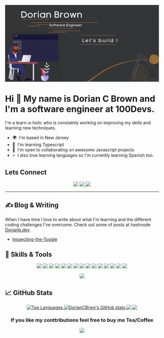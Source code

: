 <img align="center" src="https://github.com/DorianCBrwn/DorianCBrwn/blob/7814c3f3cbcffc9aed8f62e105b79069d8b4c6e9/Github_Banner_v1.gif">





Hi 👋 My name is Dorian C Brown and I'm a software engineer at 100Devs. 
===============================

I'm a learn-a-holic who is constatnly working on improving my skills and learning new techniques.

*   🌍  I'm based in New Jersey
*   🧠  I'm learning Typescript
*   🤝  I'm open to collaborating on awesome Javascript projects
*   ⚡  I also love learning languages so I'm currently learning Spanish too.

## Lets Connect
<div align="center"
  <a href="https://www.twitter.com/DorianCBrwn" target="_blank" rel="noreferrer"> 
    <img src="https://img.shields.io/twitter/follow/DorianCBrwn?logo=twitter&style=for-the-badge&color=0891b2&labelColor=1c1917"> 
  </a>

  <a href="https://www.linkedin.com/in/dorian-brown-dev" target="_blank" rel="noreferrer"> 
    <img src="https://img.shields.io/badge/LinkedIn-0077B5?style=for-the-badge&logo=linkedin&logoColor=white">
  </a>

  <a href="https://dorianb.hashnode.dev/">
    <img src="https://img.shields.io/badge/Hashnode-2962FF?style=for-the-badge&logo=hashnode&logoColor=white">
  </a>
</div>
 
 <hr/>
 
 ## &#x270d; Blog & Writing
 
 When I have time I love to write about what I'm learning and the different coding challenges I've overcome. Check out some of posts at hashnode
 [Dorianb.dev](https://dorianb.hashnode.dev/).
 
 <!-- BLOG-POST-LIST:START -->
 - [Inspecting-the-Toggle](https://dorianb.hashnode.dev/inspecting-the-toggle)
 <!-- BLOG-POST-LIST:END -->
 
 ## 🔧 Skills & Tools
 <p align="center">
    <img src="https://img.shields.io/static/v1?label=|&message=HTML5&color=23555f&style=plastic&logo=html5"/>
    <img src="https://img.shields.io/static/v1?label=|&message=CSS3&color=285f65&style=plastic&logo=css3"/>
    <img src="https://img.shields.io/static/v1?label=|&message=JAVASCRIPT&color=2b625f&style=plastic&logo=javascript"/>
   <img src="https://img.shields.io/static/v1?label=|&message=NODE.JS&color=316c5e&style=plastic&logo=node.js"/>
    <img src="https://img.shields.io/static/v1?label=|&message=REACT.JS&color=3c7f5d&style=plastic&logo=react"/>
    <img src="https://img.shields.io/static/v1?label=|&message=SVELTE&color=4a935c&style=plastic&logo=svelte"/>
    <img src="https://img.shields.io/static/v1?label=|&message=TAILWIND&color=4a935c&style=plastic&logo=tailwind-css"/>
    <img src="https://img.shields.io/static/v1?label=|&message=RUBY&color=52985b&style=plastic&logo=ruby"/>
    <img src="https://img.shields.io/static/v1?label=|&message=RAILS&color=cdf998&style=plastic&logo=ruby-on-rails"/>
    <img src="https://img.shields.io/static/v1?label=|&message=RUST&color=8fbc56&style=plastic&logo=rust"/>
    <img src="https://img.shields.io/static/v1?label=|&message=AWS&color=cdf998&style=plastic&logo=amazon"/>
    <img src="https://img.shields.io/static/v1?label=|&message=PostgreSQL&color=98bf53&style=plastic&logo=postgresql"/>
    <img src="https://img.shields.io/static/v1?label=|&message=MONGO-DB&color=cdd148&style=plastic&logo=mongodb"/>
    <img src="https://img.shields.io/static/v1?label=|&message=GIT&color=98bf53&style=plastic&logo=git"/>
    <img src="https://img.shields.io/static/v1?label=|&message=FIGMA&color=cdd148&style=plastic&logo=figma"/>
</p>

<p align="center"><a href="https://www.codewars.com/users/DorianCBrwn"><img src="https://www.codewars.com/users/DorianCBrwn/badges/small"></a></p>

## &#x1f4c8; GitHub Stats

<div align="center">
	<a href="https://github.com/DorianCBrwn" align="center">
  <img align="center" src="https://github-readme-stats.vercel.app/api/top-langs/?username=DorianCBrwn&langs_count=3&theme=dracula&locale=en&custom_title=Top%20%Languages" alt="Top Languages" />
</a>
<a href="http://www.github.com/DorianCBrwn">
  <img align="center" src="https://github-readme-stats.vercel.app/api?username=DorianCBrwn&show_icons=true&line_height=27&count_private=true&theme=dracula" alt="DorianCBrwn's GitHub stats" />
</a>

<a href="https://github.com/DorianCBrwn/contactr-local/tree/main">
  <img align="center" src="https://github-readme-stats.vercel.app/api/pin/?username=DorianCBrwn&repo=contactr-local&theme=dracula" />
</a>


<a href="https://github.com/DorianCBrwn/guess_es">
  <img align="center" src="https://github-readme-stats.vercel.app/api/pin/?username=DorianCBrwn&repo=guess_es&theme=dracula" />
</a>
<div>
	







### If you like my conttributions feel free to buy me Tea/Coffee
<a href="https://www.buymeacoffee.com/doriancb"><img src="https://cdn.buymeacoffee.com/buttons/v2/default-yellow.png" width="200" /></a>



<!-- Resources -->
<!-- Icons: https://simpleicons.org/ -->
<!-- GitHub Stats: https://github.com/anuraghazra/github-readme-stats -->
<!-- Emojis: https://emojipedia.org/emoji/ -->
<!-- HTML Emojis: https://www.fileformat.info/index.htm -->
<!-- Shields: https://shields.io/ -->
<!-- Awesome GitHub Profile README: https://github.com/abhisheknaiidu/awesome-github-profile-readme -->
